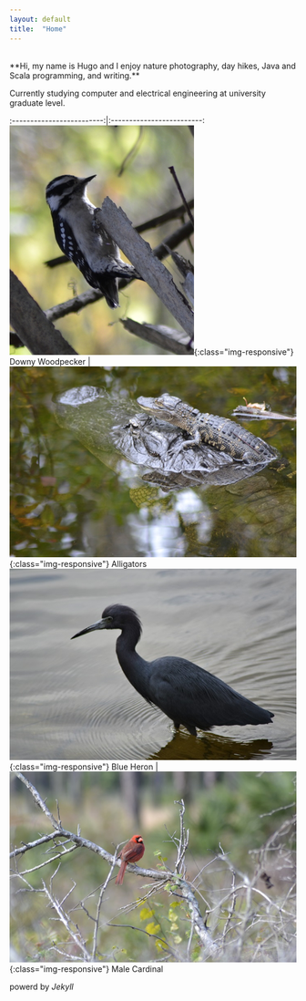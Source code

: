 ```yaml
---
layout: default
title:  "Home"
---
```


<!--
### Github content
#### Executables

{% comment %}
<a href="https://github.com/HugoRiggs/SSOKP/releases" target="_blank">
<i>Screen Capture on Key Press</i> (SCOKP)</a>
> Used to create timelapses of computer use, especially coding. 
{% endcomment %}

<a href="https://github.com/HugoRiggs/ImgurSpider-Java-Jsoup" target="_blank">
<i>Imgur-Spider-Java-Jsoup</i></a>
> Downloads *Imgur* content, for example this link ( http://imgur.com/r/evilbuildings ).

#### Modules

<a href="https://github.com/HugoRiggs/BatchFileProcessorModule" target="_blank">
<i>Batch File Processor Module</i></a>
> Import into a project (Scala/Java) for some abstract file interaction.

#### Projects

### Bitbucket content
<i>GUI webspider,</i>
<i>robo</i>
-->
<br>
**Hi, my name is Hugo and I enjoy nature photography, day hikes, Java and Scala programming, and writing.**

Currently studying computer and electrical engineering at university graduate level.

:-------------------------:|:-------------------------:
![Downy woodpecker](assets/downyWoodpeckerCropped.png){:class="img-responsive"} Downy Woodpecker |  ![Alligators](assets/aligatorHead.jpg){:class="img-responsive"} Alligators
![Blue Heron](assets/LittleBlueHeron.jpg){:class="img-responsive"} Blue Heron  |  ![Male Cardinal](assets/maleCardinal.jpg){:class="img-responsive"} Male Cardinal

powerd by *Jekyll*

